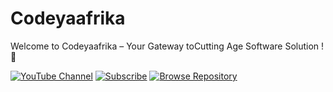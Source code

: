 # Codeyaafrika

Welcome to Codeyaafrika – Your Gateway toCutting Age Software Solution ! 🚀

[![YouTube Channel](https://img.shields.io/badge/Visit-YouTube-red?style=for-the-badge&logo=youtube)](https://www.youtube.com/@codeyaafrika)
[![Subscribe](https://img.shields.io/badge/Subscribe-Now-brightgreen?style=for-the-badge&logo=youtube)](https://www.youtube.com/@codeyaafrika?sub_confirmation=1)
[![Browse Repository](https://img.shields.io/badge/Browse-Repository-blue?style=for-the-badge&logo=github)](https://github.com/codeyaafrika/Codeyaafrika)

